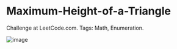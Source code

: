 # Maximum-Height-of-a-Triangle
Challenge at LeetCode.com. Tags: Math, Enumeration.

![image](https://github.com/user-attachments/assets/95ee8371-b1e7-43da-97c9-e8b6f2e64517)


